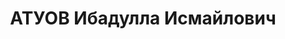 ---
title: АТУОВ Ибадулла Исмайлович
description: (1905–1954 гг.) Ногаец, из бедняков аула Ураковского, учился в педтехникуме,
  член ВЛКСМ, активный общественный деятель, работал в Черкесском облоно, 26 января
  1932 г. его утвердили председателем рецензионной комиссии ногайской литературы при
  Чероблнациздате, арестован в 1937 г. и сослан в Хабаровский край на лесоповал. Ибадулла
  Атуов в 1954 г. вернулся из мест заключения, но, не прожив и года, после тяжелой
  и продолжительной болезни умер
---